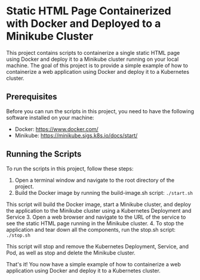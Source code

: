 # Static HTML Page Containerized with Docker and Deployed to a Minikube Cluster
This project contains scripts to containerize a single static HTML page using Docker and deploy it to a Minikube cluster running on your local machine. The goal of this project is to provide a simple example of how to containerize a web application using Docker and deploy it to a Kubernetes cluster.

## Prerequisites
Before you can run the scripts in this project, you need to have the following software installed on your machine:

* Docker: https://www.docker.com/
* Minikube: https://minikube.sigs.k8s.io/docs/start/

## Running the Scripts
To run the scripts in this project, follow these steps:

1. Open a terminal window and navigate to the root directory of the project.
2. Build the Docker image by running the build-image.sh script:
`./start.sh`

This script will build the Docker image, start a Minikube cluster, and deploy the application to the Minikube cluster using a Kubernetes Deployment and Service
3. Open a web browser and navigate to the URL of the service to see the static HTML page running in the Minikube cluster.
4. To stop the application and tear down all the components, run the stop.sh script:
`./stop.sh`

This script will stop and remove the Kubernetes Deployment, Service, and Pod, as well as stop and delete the Minikube cluster.

That's it! You now have a simple example of how to containerize a web application using Docker and deploy it to a Kubernetes cluster.
